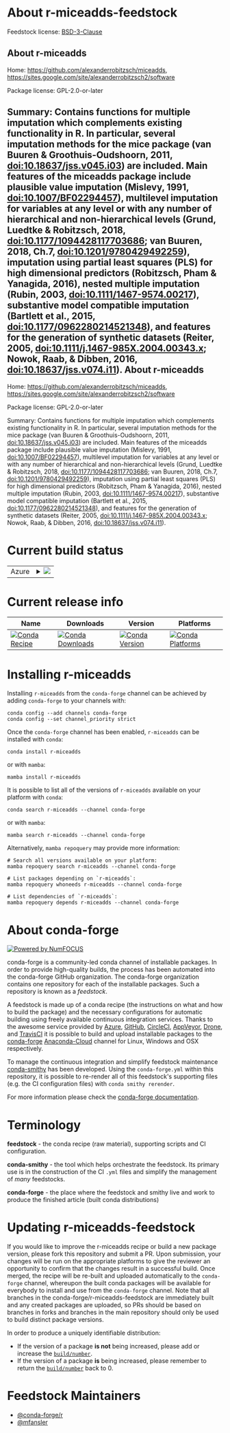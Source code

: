 About r-miceadds-feedstock
==========================

Feedstock license: [BSD-3-Clause](https://github.com/conda-forge/r-miceadds-feedstock/blob/main/LICENSE.txt)

About r-miceadds
----------------

Home: https://github.com/alexanderrobitzsch/miceadds, https://sites.google.com/site/alexanderrobitzsch2/software

Package license: GPL-2.0-or-later

Summary: Contains functions for multiple imputation which complements existing functionality in R. In particular, several imputation methods for the mice package (van Buuren & Groothuis-Oudshoorn, 2011, <doi:10.18637/jss.v045.i03>) are included. Main features of the miceadds package include plausible value imputation (Mislevy, 1991, <doi:10.1007/BF02294457>), multilevel imputation for variables at any level or with any number of hierarchical and non-hierarchical levels (Grund, Luedtke & Robitzsch, 2018, <doi:10.1177/1094428117703686>; van Buuren, 2018, Ch.7, <doi:10.1201/9780429492259>), imputation using partial least squares (PLS) for high dimensional predictors (Robitzsch, Pham & Yanagida, 2016), nested multiple imputation (Rubin, 2003, <doi:10.1111/1467-9574.00217>), substantive model compatible imputation (Bartlett et al., 2015, <doi:10.1177/0962280214521348>), and features for the generation of synthetic datasets (Reiter, 2005, <doi:10.1111/j.1467-985X.2004.00343.x>; Nowok, Raab, & Dibben, 2016, <doi:10.18637/jss.v074.i11>).
About r-miceadds
----------------

Home: https://github.com/alexanderrobitzsch/miceadds, https://sites.google.com/site/alexanderrobitzsch2/software

Package license: GPL-2.0-or-later

Summary: Contains functions for multiple imputation which complements existing functionality in R. In particular, several imputation methods for the mice package (van Buuren & Groothuis-Oudshoorn, 2011, <doi:10.18637/jss.v045.i03>) are included. Main features of the miceadds package include plausible value imputation (Mislevy, 1991, <doi:10.1007/BF02294457>), multilevel imputation for variables at any level or with any number of hierarchical and non-hierarchical levels (Grund, Luedtke & Robitzsch, 2018, <doi:10.1177/1094428117703686>; van Buuren, 2018, Ch.7, <doi:10.1201/9780429492259>), imputation using partial least squares (PLS) for high dimensional predictors (Robitzsch, Pham & Yanagida, 2016), nested multiple imputation (Rubin, 2003, <doi:10.1111/1467-9574.00217>), substantive model compatible imputation (Bartlett et al., 2015, <doi:10.1177/0962280214521348>), and features for the generation of synthetic datasets (Reiter, 2005, <doi:10.1111/j.1467-985X.2004.00343.x>; Nowok, Raab, & Dibben, 2016, <doi:10.18637/jss.v074.i11>).

Current build status
====================


<table>
    
  <tr>
    <td>Azure</td>
    <td>
      <details>
        <summary>
          <a href="https://dev.azure.com/conda-forge/feedstock-builds/_build/latest?definitionId=14522&branchName=main">
            <img src="https://dev.azure.com/conda-forge/feedstock-builds/_apis/build/status/r-miceadds-feedstock?branchName=main">
          </a>
        </summary>
        <table>
          <thead><tr><th>Variant</th><th>Status</th></tr></thead>
          <tbody><tr>
              <td>linux_64_r_base4.2</td>
              <td>
                <a href="https://dev.azure.com/conda-forge/feedstock-builds/_build/latest?definitionId=14522&branchName=main">
                  <img src="https://dev.azure.com/conda-forge/feedstock-builds/_apis/build/status/r-miceadds-feedstock?branchName=main&jobName=linux&configuration=linux%20linux_64_r_base4.2" alt="variant">
                </a>
              </td>
            </tr><tr>
              <td>linux_64_r_base4.3</td>
              <td>
                <a href="https://dev.azure.com/conda-forge/feedstock-builds/_build/latest?definitionId=14522&branchName=main">
                  <img src="https://dev.azure.com/conda-forge/feedstock-builds/_apis/build/status/r-miceadds-feedstock?branchName=main&jobName=linux&configuration=linux%20linux_64_r_base4.3" alt="variant">
                </a>
              </td>
            </tr><tr>
              <td>osx_64_r_base4.2</td>
              <td>
                <a href="https://dev.azure.com/conda-forge/feedstock-builds/_build/latest?definitionId=14522&branchName=main">
                  <img src="https://dev.azure.com/conda-forge/feedstock-builds/_apis/build/status/r-miceadds-feedstock?branchName=main&jobName=osx&configuration=osx%20osx_64_r_base4.2" alt="variant">
                </a>
              </td>
            </tr><tr>
              <td>osx_64_r_base4.3</td>
              <td>
                <a href="https://dev.azure.com/conda-forge/feedstock-builds/_build/latest?definitionId=14522&branchName=main">
                  <img src="https://dev.azure.com/conda-forge/feedstock-builds/_apis/build/status/r-miceadds-feedstock?branchName=main&jobName=osx&configuration=osx%20osx_64_r_base4.3" alt="variant">
                </a>
              </td>
            </tr><tr>
              <td>win_64</td>
              <td>
                <a href="https://dev.azure.com/conda-forge/feedstock-builds/_build/latest?definitionId=14522&branchName=main">
                  <img src="https://dev.azure.com/conda-forge/feedstock-builds/_apis/build/status/r-miceadds-feedstock?branchName=main&jobName=win&configuration=win%20win_64_" alt="variant">
                </a>
              </td>
            </tr>
          </tbody>
        </table>
      </details>
    </td>
  </tr>
</table>

Current release info
====================

| Name | Downloads | Version | Platforms |
| --- | --- | --- | --- |
| [![Conda Recipe](https://img.shields.io/badge/recipe-r--miceadds-green.svg)](https://anaconda.org/conda-forge/r-miceadds) | [![Conda Downloads](https://img.shields.io/conda/dn/conda-forge/r-miceadds.svg)](https://anaconda.org/conda-forge/r-miceadds) | [![Conda Version](https://img.shields.io/conda/vn/conda-forge/r-miceadds.svg)](https://anaconda.org/conda-forge/r-miceadds) | [![Conda Platforms](https://img.shields.io/conda/pn/conda-forge/r-miceadds.svg)](https://anaconda.org/conda-forge/r-miceadds) |

Installing r-miceadds
=====================

Installing `r-miceadds` from the `conda-forge` channel can be achieved by adding `conda-forge` to your channels with:

```
conda config --add channels conda-forge
conda config --set channel_priority strict
```

Once the `conda-forge` channel has been enabled, `r-miceadds` can be installed with `conda`:

```
conda install r-miceadds
```

or with `mamba`:

```
mamba install r-miceadds
```

It is possible to list all of the versions of `r-miceadds` available on your platform with `conda`:

```
conda search r-miceadds --channel conda-forge
```

or with `mamba`:

```
mamba search r-miceadds --channel conda-forge
```

Alternatively, `mamba repoquery` may provide more information:

```
# Search all versions available on your platform:
mamba repoquery search r-miceadds --channel conda-forge

# List packages depending on `r-miceadds`:
mamba repoquery whoneeds r-miceadds --channel conda-forge

# List dependencies of `r-miceadds`:
mamba repoquery depends r-miceadds --channel conda-forge
```


About conda-forge
=================

[![Powered by
NumFOCUS](https://img.shields.io/badge/powered%20by-NumFOCUS-orange.svg?style=flat&colorA=E1523D&colorB=007D8A)](https://numfocus.org)

conda-forge is a community-led conda channel of installable packages.
In order to provide high-quality builds, the process has been automated into the
conda-forge GitHub organization. The conda-forge organization contains one repository
for each of the installable packages. Such a repository is known as a *feedstock*.

A feedstock is made up of a conda recipe (the instructions on what and how to build
the package) and the necessary configurations for automatic building using freely
available continuous integration services. Thanks to the awesome service provided by
[Azure](https://azure.microsoft.com/en-us/services/devops/), [GitHub](https://github.com/),
[CircleCI](https://circleci.com/), [AppVeyor](https://www.appveyor.com/),
[Drone](https://cloud.drone.io/welcome), and [TravisCI](https://travis-ci.com/)
it is possible to build and upload installable packages to the
[conda-forge](https://anaconda.org/conda-forge) [Anaconda-Cloud](https://anaconda.org/)
channel for Linux, Windows and OSX respectively.

To manage the continuous integration and simplify feedstock maintenance
[conda-smithy](https://github.com/conda-forge/conda-smithy) has been developed.
Using the ``conda-forge.yml`` within this repository, it is possible to re-render all of
this feedstock's supporting files (e.g. the CI configuration files) with ``conda smithy rerender``.

For more information please check the [conda-forge documentation](https://conda-forge.org/docs/).

Terminology
===========

**feedstock** - the conda recipe (raw material), supporting scripts and CI configuration.

**conda-smithy** - the tool which helps orchestrate the feedstock.
                   Its primary use is in the construction of the CI ``.yml`` files
                   and simplify the management of *many* feedstocks.

**conda-forge** - the place where the feedstock and smithy live and work to
                  produce the finished article (built conda distributions)


Updating r-miceadds-feedstock
=============================

If you would like to improve the r-miceadds recipe or build a new
package version, please fork this repository and submit a PR. Upon submission,
your changes will be run on the appropriate platforms to give the reviewer an
opportunity to confirm that the changes result in a successful build. Once
merged, the recipe will be re-built and uploaded automatically to the
`conda-forge` channel, whereupon the built conda packages will be available for
everybody to install and use from the `conda-forge` channel.
Note that all branches in the conda-forge/r-miceadds-feedstock are
immediately built and any created packages are uploaded, so PRs should be based
on branches in forks and branches in the main repository should only be used to
build distinct package versions.

In order to produce a uniquely identifiable distribution:
 * If the version of a package **is not** being increased, please add or increase
   the [``build/number``](https://docs.conda.io/projects/conda-build/en/latest/resources/define-metadata.html#build-number-and-string).
 * If the version of a package **is** being increased, please remember to return
   the [``build/number``](https://docs.conda.io/projects/conda-build/en/latest/resources/define-metadata.html#build-number-and-string)
   back to 0.

Feedstock Maintainers
=====================

* [@conda-forge/r](https://github.com/conda-forge/r/)
* [@mfansler](https://github.com/mfansler/)

